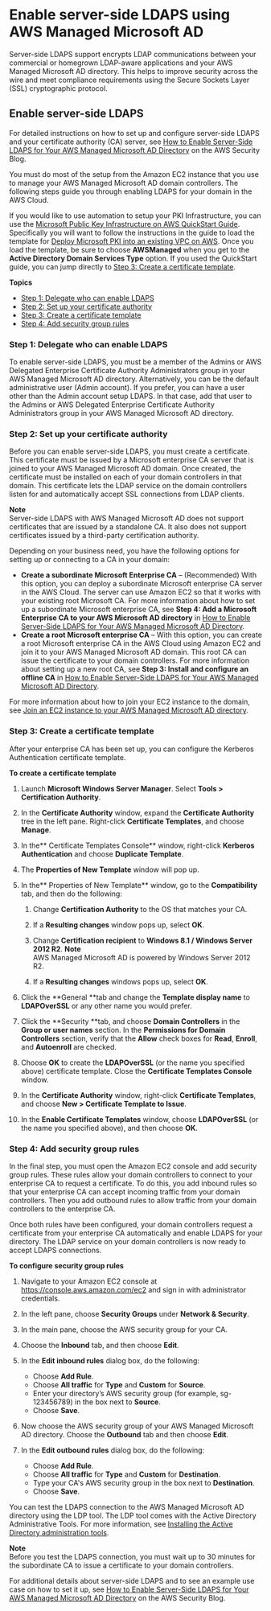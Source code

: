 # Enable server\-side LDAPS using AWS Managed Microsoft AD<a name="ms_ad_ldap_server_side"></a>

Server\-side LDAPS support encrypts LDAP communications between your commercial or homegrown LDAP\-aware applications and your AWS Managed Microsoft AD directory\. This helps to improve security across the wire and meet compliance requirements using the Secure Sockets Layer \(SSL\) cryptographic protocol\.

## Enable server\-side LDAPS<a name="enableserversideldaps"></a>

For detailed instructions on how to set up and configure server\-side LDAPS and your certificate authority \(CA\) server, see [How to Enable Server\-Side LDAPS for Your AWS Managed Microsoft AD Directory](https://aws.amazon.com/blogs/security/how-to-enable-ldaps-for-your-aws-microsoft-ad-directory/) on the AWS Security Blog\. 

You must do most of the setup from the Amazon EC2 instance that you use to manage your AWS Managed Microsoft AD domain controllers\. The following steps guide you through enabling LDAPS for your domain in the AWS Cloud\.

If you would like to use automation to setup your PKI Infrastructure, you can use the [Microsoft Public Key Infrastructure on AWS QuickStart Guide](https://aws.amazon.com/quickstart/architecture/microsoft-pki/)\. Specifically you will want to follow the instructions in the guide to load the template for [Deploy Microsoft PKI into an existing VPC on AWS](https://aws-quickstart.github.io/quickstart-microsoft-pki/#_deployment_steps)\. Once you load the template, be sure to choose **AWSManaged** when you get to the **Active Directory Domain Services Type** option\. If you used the QuickStart guide, you can jump directly to [Step 3: Create a certificate template](#createcustomcert)\.

**Topics**
+ [Step 1: Delegate who can enable LDAPS](#grantpermsldaps)
+ [Step 2: Set up your certificate authority](#setupca)
+ [Step 3: Create a certificate template](#createcustomcert)
+ [Step 4: Add security group rules](#addgrouprules)

### Step 1: Delegate who can enable LDAPS<a name="grantpermsldaps"></a>

To enable server\-side LDAPS, you must be a member of the Admins or AWS Delegated Enterprise Certificate Authority Administrators group in your AWS Managed Microsoft AD directory\. Alternatively, you can be the default administrative user \(Admin account\)\. If you prefer, you can have a user other than the Admin account setup LDAPS\. In that case, add that user to the Admins or AWS Delegated Enterprise Certificate Authority Administrators group in your AWS Managed Microsoft AD directory\.

### Step 2: Set up your certificate authority<a name="setupca"></a>

Before you can enable server\-side LDAPS, you must create a certificate\. This certificate must be issued by a Microsoft enterprise CA server that is joined to your AWS Managed Microsoft AD domain\. Once created, the certificate must be installed on each of your domain controllers in that domain\. This certificate lets the LDAP service on the domain controllers listen for and automatically accept SSL connections from LDAP clients\. 

**Note**  
Server\-side LDAPS with AWS Managed Microsoft AD does not support certificates that are issued by a standalone CA\. It also does not support certificates issued by a third\-party certification authority\.

Depending on your business need, you have the following options for setting up or connecting to a CA in your domain: 
+ **Create a subordinate Microsoft Enterprise CA** – \(Recommended\) With this option, you can deploy a subordinate Microsoft enterprise CA server in the AWS Cloud\. The server can use Amazon EC2 so that it works with your existing root Microsoft CA\. For more information about how to set up a subordinate Microsoft enterprise CA, see **Step 4: Add a Microsoft Enterprise CA to your AWS Microsoft AD directory** in [How to Enable Server\-Side LDAPS for Your AWS Managed Microsoft AD Directory](https://aws.amazon.com/blogs/security/how-to-enable-ldaps-for-your-aws-microsoft-ad-directory/)\.
+ **Create a root Microsoft enterprise CA** – With this option, you can create a root Microsoft enterprise CA in the AWS Cloud using Amazon EC2 and join it to your AWS Managed Microsoft AD domain\. This root CA can issue the certificate to your domain controllers\. For more information about setting up a new root CA, see **Step 3: Install and configure an offline CA** in [How to Enable Server\-Side LDAPS for Your AWS Managed Microsoft AD Directory](https://aws.amazon.com/blogs/security/how-to-enable-ldaps-for-your-aws-microsoft-ad-directory/)\.

For more information about how to join your EC2 instance to the domain, see [Join an EC2 instance to your AWS Managed Microsoft AD directory](ms_ad_join_instance.md)\.

### Step 3: Create a certificate template<a name="createcustomcert"></a>

After your enterprise CA has been set up, you can configure the Kerberos Authentication certificate template\. 

**To create a certificate template**

1. Launch **Microsoft Windows Server Manager**\. Select **Tools > Certification Authority**\.

1. In the **Certificate Authority** window, expand the **Certificate Authority** tree in the left pane\. Right\-click **Certificate Templates**, and choose **Manage**\.

1. In the** Certificate Templates Console** window, right\-click **Kerberos Authentication** and choose **Duplicate Template**\.

1. The **Properties of New Template** window will pop up\.

1. In the** Properties of New Template** window, go to the **Compatibility** tab, and then do the following:

   1. Change **Certification Authority** to the OS that matches your CA\. 

   1. If a **Resulting changes** window pops up, select **OK**\.

   1. Change **Certification recipient** to **Windows 8\.1 / Windows Server 2012 R2**\.
**Note**  
AWS Managed Microsoft AD is powered by Windows Server 2012 R2\.

   1. If a **Resulting changes** windows pops up, select **OK**\.

1. Click the **General **tab and change the **Template display name** to **LDAPOverSSL** or any other name you would prefer\.

1. Click the **Security **tab, and choose **Domain Controllers** in the **Group or user names** section\. In the **Permissions for Domain Controllers** section, verify that the **Allow** check boxes for **Read**, **Enroll**, and **Autoenroll** are checked\.

1. Choose **OK** to create the **LDAPOverSSL** \(or the name you specified above\) certificate template\. Close the **Certificate Templates Console** window\.

1. In the **Certificate Authority** window, right\-click **Certificate Templates**, and choose **New > Certificate Template to Issue**\.

1. In the **Enable Certificate Templates** window, choose **LDAPOverSSL** \(or the name you specified above\), and then choose **OK**\.

### Step 4: Add security group rules<a name="addgrouprules"></a>

In the final step, you must open the Amazon EC2 console and add security group rules\. These rules allow your domain controllers to connect to your enterprise CA to request a certificate\. To do this, you add inbound rules so that your enterprise CA can accept incoming traffic from your domain controllers\. Then you add outbound rules to allow traffic from your domain controllers to the enterprise CA\.

Once both rules have been configured, your domain controllers request a certificate from your enterprise CA automatically and enable LDAPS for your directory\. The LDAP service on your domain controllers is now ready to accept LDAPS connections\. 

**To configure security group rules**

1. Navigate to your Amazon EC2 console at [https://console\.aws\.amazon\.com/ec2](https://console.aws.amazon.com/ec2) and sign in with administrator credentials\.

1. In the left pane, choose **Security Groups** under **Network & Security**\.

1. In the main pane, choose the AWS security group for your CA\.

1. Choose the **Inbound** tab, and then choose **Edit**\.

1. In the **Edit inbound rules** dialog box, do the following:
   + Choose **Add Rule**\. 
   + Choose **All traffic** for **Type** and **Custom** for **Source**\. 
   + Enter your directory’s AWS security group \(for example, sg\-123456789\) in the box next to **Source**\. 
   + Choose **Save**\.

1. Now choose the AWS security group of your AWS Managed Microsoft AD directory\. Choose the **Outbound** tab and then choose **Edit**\.

1. In the **Edit outbound rules** dialog box, do the following:
   + Choose **Add Rule**\. 
   + Choose **All traffic** for **Type** and **Custom** for **Destination**\. 
   + Type your CA's AWS security group in the box next to **Destination**\. 
   + Choose **Save**\.

You can test the LDAPS connection to the AWS Managed Microsoft AD directory using the LDP tool\. The LDP tool comes with the Active Directory Administrative Tools\. For more information, see [Installing the Active Directory administration tools](ms_ad_install_ad_tools.md)\.

**Note**  
Before you test the LDAPS connection, you must wait up to 30 minutes for the subordinate CA to issue a certificate to your domain controllers\.

For additional details about server\-side LDAPS and to see an example use case on how to set it up, see [How to Enable Server\-Side LDAPS for Your AWS Managed Microsoft AD Directory](https://aws.amazon.com/blogs/security/how-to-enable-ldaps-for-your-aws-microsoft-ad-directory/) on the AWS Security Blog\.